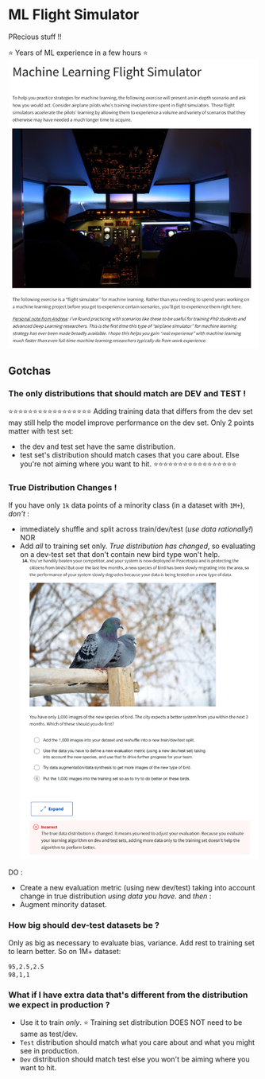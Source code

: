 # ML Flight Simulator
PRecious stuff !!

:star: Years of ML experience in a few hours :star:
![satisfice](../images/ml_flight_simulator.png)

## Gotchas
### The only distributions that should match are DEV and TEST !
:star::star::star::star::star::star::star::star::star::star::star::star::star::star::star::star::star:
Adding training data that differs from the dev set may still help the model improve performance on the dev set. 
Only 2 points matter with test set:
- the dev and test set have the same distribution.
- test set's distribution should match cases that you care about. 
Else you're not aiming where you want to hit.
:star::star::star::star::star::star::star::star::star::star::star::star::star::star::star::star::star:

### True Distribution Changes ! 
If you have only `1k` data points of a minority class (in a dataset with `1M+`), *don't* :
- immediately shuffle and split across train/dev/test (*use data rationally!*) NOR
- Add *all* to training set only. *True distribution has changed*, so evaluating on a dev-test set that don't contain 
new bird type won't help.
![satisfice](../images/failed_this_twice.png)

DO :
- Create a new evaluation metric (using new dev/test) taking into account change in true distribution *using data you have*. 
and *then* : 
- Augment minority dataset. 
### How big should dev-test datasets be ?
Only as big as necessary to evaluate bias, variance. Add rest to training set to learn better. So on 1M+ dataset:
```
95,2.5,2.5
98,1,1
```

### What if I have extra data that's different from the distribution we expect in production ?
- Use it to train *only*. :star: Training set distribution DOES NOT need to be same as test/dev. 
- `Test` distribution should match what you care about and what you might see in production. 
- `Dev` distribution should match test else you won't be aiming where you want to hit. 